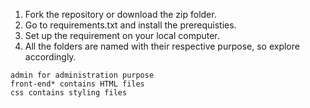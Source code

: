 1. Fork the repository or download the zip folder.
2. Go to requirements.txt and install the prerequisties.
3. Set up the requirement on your local computer.
4. All the folders are named with their respective purpose, so explore accordingly.
  ~~~~
 admin for administration purpose 
 front-end* contains HTML files 
 css contains styling files
~~~~

